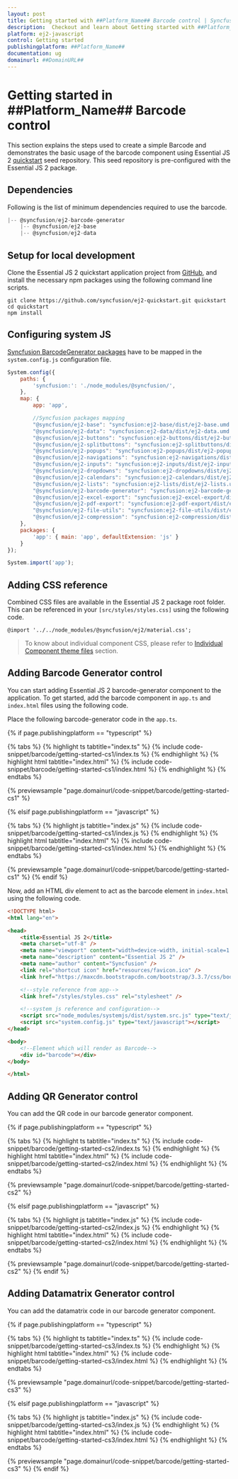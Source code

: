 ```yaml
---
layout: post
title: Getting started with ##Platform_Name## Barcode control | Syncfusion
description:  Checkout and learn about Getting started with ##Platform_Name## Barcode control of Syncfusion Essential JS 2 and more details.
platform: ej2-javascript
control: Getting started 
publishingplatform: ##Platform_Name##
documentation: ug
domainurl: ##DomainURL##
---
```


# Getting started in ##Platform_Name## Barcode control

This section explains the steps used to create a simple Barcode and demonstrates the basic usage of the barcode component using Essential JS 2
[quickstart](https://github.com/syncfusion/ej2-quickstart.git) seed repository. This seed repository is pre-configured with the Essential JS 2 package.

## Dependencies

Following is the list of minimum dependencies required to use the barcode.

```javascript
|-- @syncfusion/ej2-barcode-generator
    |-- @syncfusion/ej2-base
    |-- @syncfusion/ej2-data
```

## Setup for local development

Clone the Essential JS 2 quickstart application project from [GitHub](https://github.com/syncfusion/ej2-quickstart.git), and install the necessary npm packages using the following command line scripts.

```
git clone https://github.com/syncfusion/ej2-quickstart.git quickstart
cd quickstart
npm install
```

## Configuring system JS

[Syncfusion BarcodeGenerator packages](#dependencies) have to be mapped in the `system.config.js` configuration file.

```javascript
System.config({
    paths: {
        'syncfusion:': './node_modules/@syncfusion/',
    },
    map: {
        app: 'app',

        //Syncfusion packages mapping
        "@syncfusion/ej2-base": "syncfusion:ej2-base/dist/ej2-base.umd.min.js",
        "@syncfusion/ej2-data": "syncfusion:ej2-data/dist/ej2-data.umd.min.js",
        "@syncfusion/ej2-buttons": "syncfusion:ej2-buttons/dist/ej2-buttons.umd.min.js",
        "@syncfusion/ej2-splitbuttons": "syncfusion:ej2-splitbuttons/dist/ej2-splitbuttons.umd.min.js",
        "@syncfusion/ej2-popups": "syncfusion:ej2-popups/dist/ej2-popups.umd.min.js",
        "@syncfusion/ej2-navigations": "syncfusion:ej2-navigations/dist/ej2-navigations.umd.min.js",
        "@syncfusion/ej2-inputs": "syncfusion:ej2-inputs/dist/ej2-inputs.umd.min.js",
        "@syncfusion/ej2-dropdowns": "syncfusion:ej2-dropdowns/dist/ej2-dropdowns.umd.min.js",
        "@syncfusion/ej2-calendars": "syncfusion:ej2-calendars/dist/ej2-calendars.umd.min.js",
        "@syncfusion/ej2-lists": "syncfusion:ej2-lists/dist/ej2-lists.umd.min.js",
        "@syncfusion/ej2-barcode-generator": "syncfusion:ej2-barcode-generator/dist/ej2-barcode-generator.umd.min.js",
        "@syncfusion/ej2-excel-export": "syncfusion:ej2-excel-export/dist/ej2-excel-export.umd.min.js",
        "@syncfusion/ej2-pdf-export": "syncfusion:ej2-pdf-export/dist/ej2-pdf-export.umd.min.js",
        "@syncfusion/ej2-file-utils": "syncfusion:ej2-file-utils/dist/ej2-file-utils.umd.min.js",
        "@syncfusion/ej2-compression": "syncfusion:ej2-compression/dist/ej2-compression.umd.min.js"
    },
    packages: {
        'app': { main: 'app', defaultExtension: 'js' }
    }
});

System.import('app');
```

## Adding CSS reference

Combined CSS files are available in the Essential JS 2 package root folder. This can be referenced in your `[src/styles/styles.css]` using the following code.

```
@import '../../node_modules/@syncfusion/ej2/material.css';
```

> To know about individual component CSS, please refer to [Individual Component theme files](https://ej2.syncfusion.com/javascript/documentation/appearance/theme-studio/#filtering-a-specific-list-of-controls) section.

## Adding Barcode Generator control

You can start adding Essential JS 2 barcode-generator component to the application. To get started, add the barcode component in `app.ts` and `index.html` files using the following code.

Place the following barcode-generator  code in the `app.ts`.

{% if page.publishingplatform == "typescript" %}

 {% tabs %}
{% highlight ts tabtitle="index.ts" %}
{% include code-snippet/barcode/getting-started-cs1/index.ts %}
{% endhighlight %}
{% highlight html tabtitle="index.html" %}
{% include code-snippet/barcode/getting-started-cs1/index.html %}
{% endhighlight %}
{% endtabs %}
        
{% previewsample "page.domainurl/code-snippet/barcode/getting-started-cs1" %}

{% elsif page.publishingplatform == "javascript" %}

{% tabs %}
{% highlight js tabtitle="index.js" %}
{% include code-snippet/barcode/getting-started-cs1/index.js %}
{% endhighlight %}
{% highlight html tabtitle="index.html" %}
{% include code-snippet/barcode/getting-started-cs1/index.html %}
{% endhighlight %}
{% endtabs %}

{% previewsample "page.domainurl/code-snippet/barcode/getting-started-cs1" %}
{% endif %}

Now, add an HTML div element to act as the barcode element in `index.html` using the following code.

```html
<!DOCTYPE html>
<html lang="en">

<head>
    <title>Essential JS 2</title>
    <meta charset="utf-8" />
    <meta name="viewport" content="width=device-width, initial-scale=1.0, user-scalable=no" />
    <meta name="description" content="Essential JS 2" />
    <meta name="author" content="Syncfusion" />
    <link rel="shortcut icon" href="resources/favicon.ico" />
    <link href="https://maxcdn.bootstrapcdn.com/bootstrap/3.3.7/css/bootstrap.min.css" rel="stylesheet" />

    <!--style reference from app-->
    <link href="/styles/styles.css" rel="stylesheet" />

    <!--system js reference and configuration-->
    <script src="node_modules/systemjs/dist/system.src.js" type="text/javascript"></script>
    <script src="system.config.js" type="text/javascript"></script>
</head>

<body>
    <!--Element which will render as Barcode-->
    <div id="barcode"></div>
</body>

</html>
```

## Adding QR Generator control

You can add the QR code in our barcode generator component.

{% if page.publishingplatform == "typescript" %}

 {% tabs %}
{% highlight ts tabtitle="index.ts" %}
{% include code-snippet/barcode/getting-started-cs2/index.ts %}
{% endhighlight %}
{% highlight html tabtitle="index.html" %}
{% include code-snippet/barcode/getting-started-cs2/index.html %}
{% endhighlight %}
{% endtabs %}
        
{% previewsample "page.domainurl/code-snippet/barcode/getting-started-cs2" %}

{% elsif page.publishingplatform == "javascript" %}

{% tabs %}
{% highlight js tabtitle="index.js" %}
{% include code-snippet/barcode/getting-started-cs2/index.js %}
{% endhighlight %}
{% highlight html tabtitle="index.html" %}
{% include code-snippet/barcode/getting-started-cs2/index.html %}
{% endhighlight %}
{% endtabs %}

{% previewsample "page.domainurl/code-snippet/barcode/getting-started-cs2" %}
{% endif %}

## Adding Datamatrix Generator control

You can add the datamatrix code in our barcode generator component.

{% if page.publishingplatform == "typescript" %}

 {% tabs %}
{% highlight ts tabtitle="index.ts" %}
{% include code-snippet/barcode/getting-started-cs3/index.ts %}
{% endhighlight %}
{% highlight html tabtitle="index.html" %}
{% include code-snippet/barcode/getting-started-cs3/index.html %}
{% endhighlight %}
{% endtabs %}
        
{% previewsample "page.domainurl/code-snippet/barcode/getting-started-cs3" %}

{% elsif page.publishingplatform == "javascript" %}

{% tabs %}
{% highlight js tabtitle="index.js" %}
{% include code-snippet/barcode/getting-started-cs3/index.js %}
{% endhighlight %}
{% highlight html tabtitle="index.html" %}
{% include code-snippet/barcode/getting-started-cs3/index.html %}
{% endhighlight %}
{% endtabs %}

{% previewsample "page.domainurl/code-snippet/barcode/getting-started-cs3" %}
{% endif %}